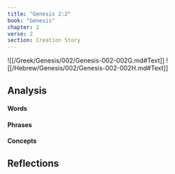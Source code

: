 ```yaml
---
title: "Genesis 2:2"
book: "Genesis"
chapter: 2
verse: 2
section: Creation Story
---
```

![[/Greek/Genesis/002/Genesis-002-002G.md#Text]]
![[/Hebrew/Genesis/002/Genesis-002-002H.md#Text]]

## Analysis

#### Words

#### Phrases

#### Concepts

## Reflections
